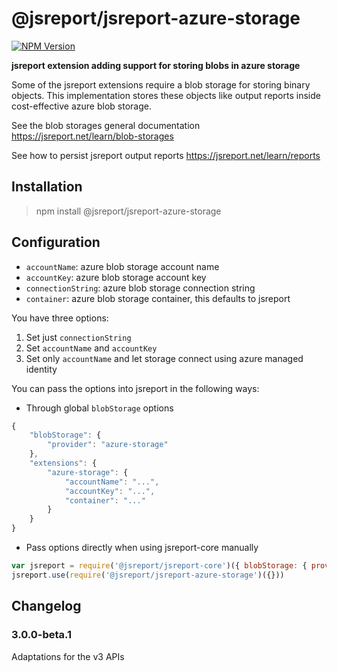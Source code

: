 
# @jsreport/jsreport-azure-storage
[![NPM Version](http://img.shields.io/npm/v/@jsreport/jsreport-azure-storage.svg?style=flat-square)](https://npmjs.com/package/@jsreport/jsreport-azure-storage)

**jsreport extension adding support for storing blobs in azure storage**

Some of the jsreport extensions require a blob storage for storing binary objects. This implementation stores these objects like output reports inside cost-effective azure blob storage.

See the blob storages general documentation
https://jsreport.net/learn/blob-storages

See how to persist jsreport output reports
https://jsreport.net/learn/reports

## Installation

> npm install @jsreport/jsreport-azure-storage

## Configuration

- `accountName`:  azure blob storage account name
- `accountKey`:  azure blob storage account key
- `connectionString`: azure blob storage connection string
- `container`: azure blob storage container, this defaults to jsreport

You have three options:
1. Set just `connectionString`
2. Set `accountName` and `accountKey`
3. Set only `accountName` and let storage connect using azure managed identity

You can pass the options into jsreport in the following ways:

- Through global `blobStorage` options
```js
{
	"blobStorage": {
		"provider": "azure-storage"
	},
	"extensions": {
		"azure-storage": {
			"accountName": "...",
			"accountKey": "...",
			"container": "..."
		}
	}
}
```

- Pass options directly when using jsreport-core manually
```js
var jsreport = require('@jsreport/jsreport-core')({ blobStorage: { provider: 'azure-storage' } })
jsreport.use(require('@jsreport/jsreport-azure-storage')({}))
```

## Changelog

### 3.0.0-beta.1

Adaptations for the v3 APIs
